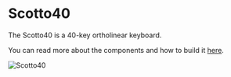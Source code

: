 # Scotto40

The Scotto40 is a 40-key ortholinear keyboard.

You can read more about the components and how to build it [here](https://scottokeebs.com/blogs/keyboards/scotto40-handwired-keyboard).

![Scotto40](https://user-images.githubusercontent.com/8194147/191596031-e187b357-2cb6-4f6a-8439-f3e5725ca7d8.jpg)
